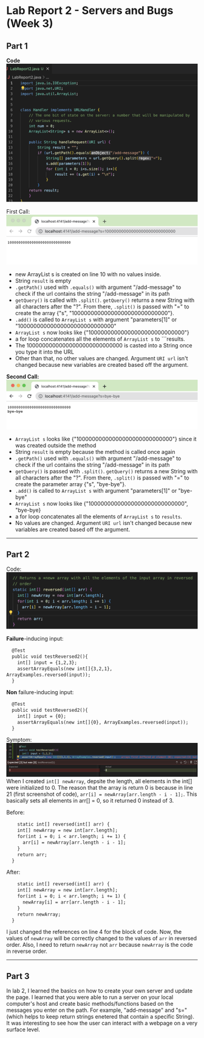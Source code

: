 # **Lab Report 2 - Servers and Bugs (Week 3)** #


## Part 1 ##

**Code**
![Image](LabImages2/code.png)

First Call:
![Image](LabImages2/ex1.png)
- new ArrayList<String> s is created on line 10 with no values inside. 
- String ```result``` is empty 
- ```.getPath()``` used with ```.equals()``` with argument "/add-message" to check if the url contains the string "/add-message" in its path
- ```getQuery()``` is called with ```.split()```. ```getQuery()``` returns a new String with all characters after the "?". From
  there, ```.split()``` is passed with "=" to create the array {"s", "10000000000000000000000000000"}.
- ```.add()``` is called to ```ArrayList s``` with argument "parameters[1]" or "10000000000000000000000000000" 
- ```ArrayList s``` now looks like {"10000000000000000000000000000"}
- a for loop concatenates all the elements of ```ArrayList s``` to ```results. 
- The 10000000000000000000000000000 is casted into a String once you type it into the URL 
- Other than that, no other values are changed. Argument ```URI url``` isn't changed because new variables are created based off the argument. 


  
  
**Second Call:**
![Image](LabImages2/ex2.png)
- ```ArrayList s``` looks like {"10000000000000000000000000000"} since it was created outside the method
- String ```result``` is empty because the method is called once again 
- ```.getPath()``` used with ```.equals()``` with argument "/add-message" to check if the url contains the string "/add-message" in its path
- ```getQuery()``` is passed with ```.split()```. ```getQuery()``` returns a new String with all characters after the "?". From
  there, ```.split()``` is passed with "=" to create the parameter array {"s", "bye-bye"}.
- ```.add()``` is called to ```ArrayList s``` with argument "parameters[1]" or "bye-bye" 
- ```ArrayList s``` now looks like {"10000000000000000000000000000", "bye-bye}
- a for loop concatenates all the elements of ```ArrayList s``` to ```results```. 
- No values are changed. Argument ```URI url``` isn't changed because new variables are created based off the argument. 
  
--- 
## Part 2 ##
  
Code: 
![Image](LabImages2/buggedCode.png)
  
**Failure**-inducing input:
```
  @Test
  public void testReversed2(){
    int[] input = {1,2,3};
    assertArrayEquals(new int[]{3,2,1}, ArrayExamples.reversed(input));
  }
```
  
  
**Non** failure-inducing input:
  
```
  @Test
  public void testReversed2(){
    int[] input = {0};
    assertArrayEquals(new int[]{0}, ArrayExamples.reversed(input));
  }
```
  
Symptom: 
![Image](LabImages2/symptom.png)
When I created ```int[] newArray```, depsite the length, all elements in the int[] were initialized to 0. The reason that the array is return 0 is because in line 21 (first screenshot of code), ```arr[i] = newArray[arr.length - i - 1];```. This basically sets all elements in arr[] = 0, so it returned 0 instead of 3. 
 
Before: 
```
    static int[] reversed(int[] arr) {
    int[] newArray = new int[arr.length];
    for(int i = 0; i < arr.length; i += 1) {
      arr[i] = newArray[arr.length - i - 1];
    }
    return arr;
  }
```
After: 
```
    static int[] reversed(int[] arr) {
    int[] newArray = new int[arr.length];
    for(int i = 0; i < arr.length; i += 1) {
      newArray[i] = arr[arr.length - i - 1];
    }
    return newArray;
  }
```
  
I just changed the references on line 4 for the block of code. Now, the values of ```newArray``` will be correctly changed to the values of ```arr``` in reversed order. Also, I need to return ```newArray``` not ```arr``` because ```newArray``` is the code in reverse order. 
  
 --- 
  
  ## Part 3 ##
  
  In lab 2, I learned the basics on how to create your own server and update the page. I learned that you were able to run a server on your local computer's host and create basic methods/functions based on the messages you enter on the path. For example, "add-message" and "s=<String>" (which helps to keep return strings enetered that contain a specific String). It was interesting to see how the user can interact with a webpage on a very surface level. 

  

  
  
  
